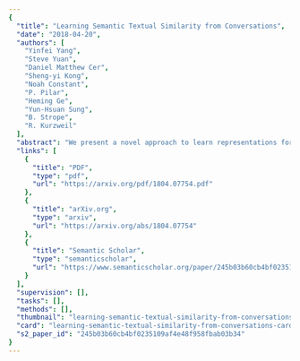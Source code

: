 ```yaml
---
{
  "title": "Learning Semantic Textual Similarity from Conversations",
  "date": "2018-04-20",
  "authors": [
    "Yinfei Yang",
    "Steve Yuan",
    "Daniel Matthew Cer",
    "Sheng-yi Kong",
    "Noah Constant",
    "P. Pilar",
    "Heming Ge",
    "Yun-Hsuan Sung",
    "B. Strope",
    "R. Kurzweil"
  ],
  "abstract": "We present a novel approach to learn representations for sentence-level semantic similarity using conversational data. Our method trains an unsupervised model to predict conversational input-response pairs. The resulting sentence embeddings perform well on the semantic textual similarity (STS) benchmark and SemEval 2017's Community Question Answering (CQA) question similarity subtask. Performance is further improved by introducing multitask training combining the conversational input-response prediction task and a natural language inference task. Extensive experiments show the proposed model achieves the best performance among all neural models on the STS benchmark and is competitive with the state-of-the-art feature engineered and mixed systems in both tasks.",
  "links": [
    {
      "title": "PDF",
      "type": "pdf",
      "url": "https://arxiv.org/pdf/1804.07754.pdf"
    },
    {
      "title": "arXiv.org",
      "type": "arxiv",
      "url": "https://arxiv.org/abs/1804.07754"
    },
    {
      "title": "Semantic Scholar",
      "type": "semanticscholar",
      "url": "https://www.semanticscholar.org/paper/245b03b60cb4bf0235109af4e48f958fbab03b34"
    }
  ],
  "supervision": [],
  "tasks": [],
  "methods": [],
  "thumbnail": "learning-semantic-textual-similarity-from-conversations-thumb.jpg",
  "card": "learning-semantic-textual-similarity-from-conversations-card.jpg",
  "s2_paper_id": "245b03b60cb4bf0235109af4e48f958fbab03b34"
}
---
```


